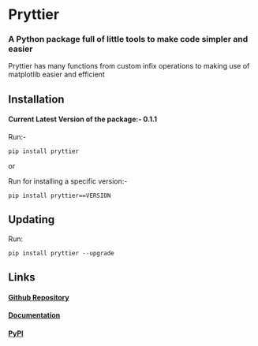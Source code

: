 # Pryttier

### A Python package full of little tools to make code simpler and easier

Pryttier has many functions from custom infix operations to making use of matplotlib easier and efficient

## Installation

#### Current Latest Version of the package:- 0.1.1

Run:-

```commandline
pip install pryttier
```

or

Run for installing a specific version:-

```commandline
pip install pryttier==VERSION
```

## Updating

Run:

```commandline
pip install pryttier --upgrade
```

## Links

#### [Github Repository](https://github.com/HussuBro010/Pryttier/)

#### [Documentation](https://github.com/HussuBro010/Pryttier/wiki)

#### [PyPI](https://pypi.org/project/pryttier/)